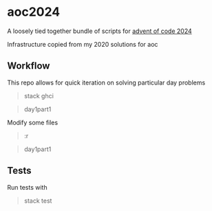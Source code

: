 # aoc2024

A loosely tied together bundle of scripts for [advent of code 2024](adventofcode.com)

Infrastructure copied from my 2020 solutions for aoc

## Workflow

This repo allows for quick iteration on solving particular day problems

> stack ghci

> day1part1

Modify some files

> :r

> day1part1

## Tests

Run tests with 

> stack test
